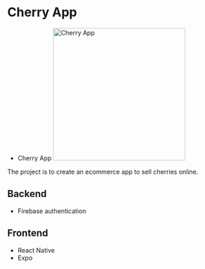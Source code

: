# Cherry App

- Cherry App
    <img src="https://i.ibb.co/dMgdT2t/IMG-0193.jpg" alt="Cherry App" width="300" height="300">
   


The project is to create an ecommerce app to sell cherries online.

## Backend
- Firebase authentication

## Frontend
- React Native
- Expo


